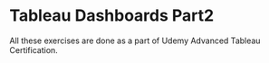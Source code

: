 # Tableau Dashboards Part2
All these exercises are done as a part of Udemy Advanced Tableau Certification.

